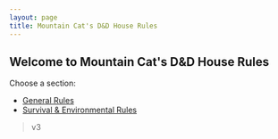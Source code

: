 ```yaml
---
layout: page
title: Mountain Cat's D&D House Rules
---
```


## Welcome to Mountain Cat's D&D House Rules

Choose a section:
- [General Rules](/general/)
- [Survival & Environmental Rules](/survival/)



> v3
